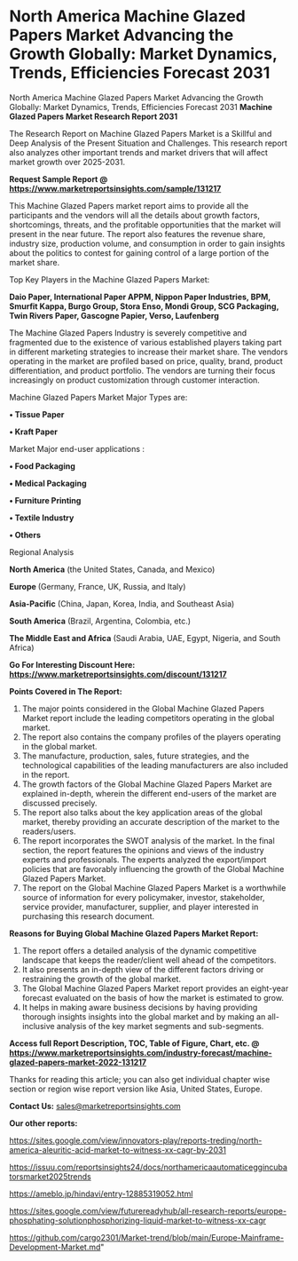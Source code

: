 # North America Machine Glazed Papers Market Advancing the Growth Globally: Market Dynamics, Trends, Efficiencies Forecast 2031
North America Machine Glazed Papers Market Advancing the Growth Globally: Market Dynamics, Trends, Efficiencies Forecast 2031
<strong>Machine Glazed Papers Market Research Report 2031</strong>

The Research Report on Machine Glazed Papers Market is a Skillful and Deep Analysis of the Present Situation and Challenges. This research report also analyzes other important trends and market drivers that will affect market growth over 2025-2031.

<strong>Request Sample Report @ <a href=https://www.marketreportsinsights.com/sample/131217>https://www.marketreportsinsights.com/sample/131217</a></strong>

This Machine Glazed Papers market report aims to provide all the participants and the vendors will all the details about growth factors, shortcomings, threats, and the profitable opportunities that the market will present in the near future. The report also features the revenue share, industry size, production volume, and consumption in order to gain insights about the politics to contest for gaining control of a large portion of the market share.

Top Key Players in the Machine Glazed Papers Market:

<strong>Daio Paper, International Paper APPM, Nippon Paper Industries, BPM, Smurfit Kappa, Burgo Group, Stora Enso, Mondi Group, SCG Packaging, Twin Rivers Paper, Gascogne Papier, Verso, Laufenberg</strong>

The Machine Glazed Papers Industry is severely competitive and fragmented due to the existence of various established players taking part in different marketing strategies to increase their market share. The vendors operating in the market are profiled based on price, quality, brand, product differentiation, and product portfolio. The vendors are turning their focus increasingly on product customization through customer interaction.

Machine Glazed Papers Market Major Types are:

<strong>• Tissue Paper

• Kraft Paper</strong>

Market Major end-user applications :

<strong>• Food Packaging

• Medical Packaging

• Furniture Printing

• Textile Industry

• Others</strong>

Regional Analysis

</u><strong><b>North America</b></strong> (the United States, Canada, and Mexico)

<strong><b>Europe </b></strong>(Germany, France, UK, Russia, and Italy)

<strong><b>Asia-Pacific</b></strong> (China, Japan, Korea, India, and Southeast Asia)

<strong><b>South America</b></strong> (Brazil, Argentina, Colombia, etc.)

<strong><b>The Middle East and Africa</b></strong> (Saudi Arabia, UAE, Egypt, Nigeria, and South Africa)

<strong>Go For Interesting Discount Here: <a href=https://www.marketreportsinsights.com/discount/131217>https://www.marketreportsinsights.com/discount/131217</a></strong>

<strong>Points Covered in The Report:</strong>
<ol>
  <li>The major points considered in the Global Machine Glazed Papers Market report include the leading competitors operating in the global market.</li>
  <li>The report also contains the company profiles of the players operating in the global market.</li>
  <li>The manufacture, production, sales, future strategies, and the technological capabilities of the leading manufacturers are also included in the report.</li>
  <li>The growth factors of the Global Machine Glazed Papers Market are explained in-depth, wherein the different end-users of the market are discussed precisely.</li>
  <li>The report also talks about the key application areas of the global market, thereby providing an accurate description of the market to the readers/users.</li>
  <li>The report incorporates the SWOT analysis of the market. In the final section, the report features the opinions and views of the industry experts and professionals. The experts analyzed the export/import policies that are favorably influencing the growth of the Global Machine Glazed Papers Market.</li>
  <li>The report on the Global Machine Glazed Papers Market is a worthwhile source of information for every policymaker, investor, stakeholder, service provider, manufacturer, supplier, and player interested in purchasing this research document.</li>
</ol>
<strong>Reasons for Buying Global Machine Glazed Papers Market Report:</strong>

<ol>
  <li>The report offers a detailed analysis of the dynamic competitive landscape that keeps the reader/client well ahead of the competitors.</li>
  <li>It also presents an in-depth view of the different factors driving or restraining the growth of the global market.</li>
  <li>The Global Machine Glazed Papers Market report provides an eight-year forecast evaluated on the basis of how the market is estimated to grow.</li>
  <li>It helps in making aware business decisions by having providing thorough insights insights into the global market and by making an all-inclusive analysis of the key market segments and sub-segments.</li>
</ol>
<strong>Access full Report Description, TOC, Table of Figure, Chart, etc. @ <a href=https://www.marketreportsinsights.com/industry-forecast/machine-glazed-papers-market-2022-131217>https://www.marketreportsinsights.com/industry-forecast/machine-glazed-papers-market-2022-131217</a></strong>


Thanks for reading this article; you can also get individual chapter wise section or region wise report version like Asia, United States, Europe.

<strong>Contact Us:</strong>
sales@marketreportsinsights.com

<strong>Our other reports:</strong>

<a href=https://sites.google.com/view/innovators-play/reports-treding/north-america-aleuritic-acid-market-to-witness-xx-cagr-by-2031>https://sites.google.com/view/innovators-play/reports-treding/north-america-aleuritic-acid-market-to-witness-xx-cagr-by-2031</a>

<a href=https://issuu.com/reportsinsights24/docs/northamericaautomaticeggincubatorsmarket2025trends>https://issuu.com/reportsinsights24/docs/northamericaautomaticeggincubatorsmarket2025trends</a>

<a href=https://ameblo.jp/hindavi/entry-12885319052.html>https://ameblo.jp/hindavi/entry-12885319052.html</a>

<a href=https://sites.google.com/view/futurereadyhub/all-research-reports/europe-phosphating-solutionphosphorizing-liquid-market-to-witness-xx-cagr>https://sites.google.com/view/futurereadyhub/all-research-reports/europe-phosphating-solutionphosphorizing-liquid-market-to-witness-xx-cagr</a>

<a href=https://github.com/cargo2301/Market-trend/blob/main/Europe-Mainframe-Development-Market.md>https://github.com/cargo2301/Market-trend/blob/main/Europe-Mainframe-Development-Market.md</a>"
